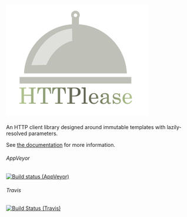 ![Logo](docs/source/_static/logo-medium.gif)
--------------------------------------------

An HTTP client library designed around immutable templates with lazily-resolved parameters.

See [the documentation](https://tintoy.github.io/HTTPlease) for more information.

###### AppVeyor
[![Build status (AppVeyor)](https://ci.appveyor.com/api/projects/status/95nuftpx9f1csgs8?svg=true)](https://ci.appveyor.com/project/tintoy/httplease)

###### Travis
[![Build Status (Travis)](https://travis-ci.org/tintoy/HTTPlease.svg?branch=development%2Fr1.0)](https://travis-ci.org/tintoy/HTTPlease)
